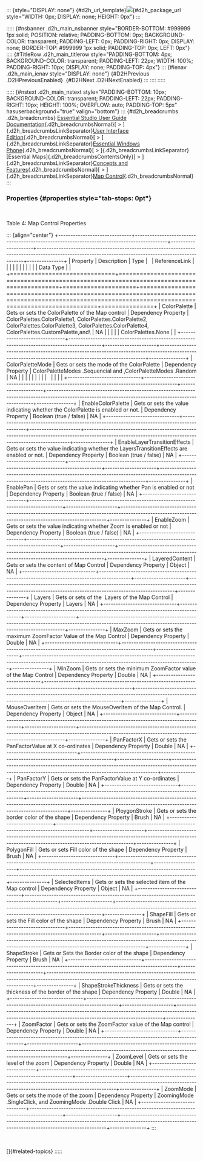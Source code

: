 ::: {style="DISPLAY: none"}
[](ms-xhelp:///?Id=d2h_url_template){#d2h_url_template}![](!package_url!){#d2h_package_url style="WIDTH: 0px; DISPLAY: none; HEIGHT: 0px"}
:::

::::: {#nsbanner .d2h_main_nsbanner style="BORDER-BOTTOM: #999999 1px solid; POSITION: relative; PADDING-BOTTOM: 0px; BACKGROUND-COLOR: transparent; PADDING-LEFT: 0px; PADDING-RIGHT: 0px; DISPLAY: none; BORDER-TOP: #999999 1px solid; PADDING-TOP: 0px; LEFT: 0px"}
:::: {#TitleRow .d2h_main_titlerow style="PADDING-BOTTOM: 4px; BACKGROUND-COLOR: transparent; PADDING-LEFT: 22px; WIDTH: 100%; PADDING-RIGHT: 10px; DISPLAY: none; PADDING-TOP: 4px"}
::: {#ienav .d2h_main_ienav style="DISPLAY: none"}
[](ms-xhelp:///?Id=2c332692-87eb-4c26-a5df-0cf171a0142d){#D2HPrevious .D2HPreviousEnabled}  [](ms-xhelp:///?Id=eb430cc3-4639-467e-a54d-f223e1266aff){#D2HNext .D2HNextEnabled}
:::
::::
:::::

::::: {#nstext .d2h_main_nstext style="PADDING-BOTTOM: 10px; BACKGROUND-COLOR: transparent; PADDING-LEFT: 22px; PADDING-RIGHT: 10px; HEIGHT: 100%; OVERFLOW: auto; PADDING-TOP: 5px" hasuserbackground="true" valign="bottom"}
::: {#d2h_breadcrumbs .d2h_breadcrumbs}
[Essential Studio User Guide Documentation](ms-xhelp:///?Id=12457748-09e3-4d74-a240-8e049cedf030){.d2h_breadcrumbsNormal}[ \> ]{.d2h_breadcrumbsLinkSeparator}[User Interface Edition](ms-xhelp:///?Id=c29296b7-531c-413b-a0ec-488ca1f7f669){.d2h_breadcrumbsNormal}[ \> ]{.d2h_breadcrumbsLinkSeparator}[Essential Windows Phone](ms-xhelp:///?Id=5ea1999c-4eff-4775-b84e-407dc825f555){.d2h_breadcrumbsNormal}[ \> ]{.d2h_breadcrumbsLinkSeparator}[Essential Maps]{.d2h_breadcrumbsContentsOnly}[ \> ]{.d2h_breadcrumbsLinkSeparator}[Concepts and Features](ms-xhelp:///?Id=fe4335c8-1cb6-47a4-a6f3-e9bc318bba8d){.d2h_breadcrumbsNormal}[ \> ]{.d2h_breadcrumbsLinkSeparator}[Map Control](ms-xhelp:///?Id=2c332692-87eb-4c26-a5df-0cf171a0142d){.d2h_breadcrumbsNormal}
:::

### Properties {#properties style="tab-stops: 0pt"}

 

Table 4: Map Control Properties

::: {align="center"}
+------------------------------+-------------------------------------------------------------------------------------------+---------------------+------------------------------------------------------------------------------------------------------------------------------------------------------+---------------+
| Property                     | Description                                                                               | Type                |                                                                                                                                                      | ReferenceLink |
|                              |                                                                                           |                     |                                                                                                                                                      |               |
|                              |                                                                                           |                     | Data Type                                                                                                                                            |               |
+==============================+===========================================================================================+=====================+======================================================================================================================================================+===============+
| ColorPalette                 | Gets or sets the ColorPalette of the Map control                                          | Dependency Property | ColorPalettes.ColorPalette1, ColorPalettes.ColorPalette2, ColorPalettes.ColorPalette3, ColorPalettes.ColorPalette4, ColorPalettes.CustomPalette,and\ | NA            |
|                              |                                                                                           |                     | ColorPalettes.None                                                                                                                                   |               |
+------------------------------+-------------------------------------------------------------------------------------------+---------------------+------------------------------------------------------------------------------------------------------------------------------------------------------+---------------+
| ColorPaletteMode             | Gets or sets the mode of the ColorPalette                                                 | Dependency Property | ColorPaletteModes .Sequencial and ,ColorPaletteModes .Random                                                                                         | NA            |
|                              |                                                                                           |                     |                                                                                                                                                      |               |
|                              |                                                                                           |                     |                                                                                                                                                      |               |
+------------------------------+-------------------------------------------------------------------------------------------+---------------------+------------------------------------------------------------------------------------------------------------------------------------------------------+---------------+
| EnableColorPalette           | Gets or sets the value indicating whether the ColorPalette is enabled or not.             | Dependency Property | Boolean (true / false)                                                                                                                               | NA            |
+------------------------------+-------------------------------------------------------------------------------------------+---------------------+------------------------------------------------------------------------------------------------------------------------------------------------------+---------------+
| EnableLayerTransitionEffects | Gets or sets the value indicating whether the LayersTransitionEffects are enabled or not. | Dependency Property | Boolean (true / false)                                                                                                                               | NA            |
+------------------------------+-------------------------------------------------------------------------------------------+---------------------+------------------------------------------------------------------------------------------------------------------------------------------------------+---------------+
| EnablePan                    | Gets or sets the value indicating whether Pan is enabled or not                           | Dependency Property | Boolean (true / false)                                                                                                                               | NA            |
+------------------------------+-------------------------------------------------------------------------------------------+---------------------+------------------------------------------------------------------------------------------------------------------------------------------------------+---------------+
| EnableZoom                   | Gets or sets the value indicating whether Zoom is enabled or not                          | Dependency Property | Boolean (true / false)                                                                                                                               | NA            |
+------------------------------+-------------------------------------------------------------------------------------------+---------------------+------------------------------------------------------------------------------------------------------------------------------------------------------+---------------+
| LayeredContent               | Gets or sets the content of Map Control                                                   | Dependency Property | Object                                                                                                                                               | NA            |
+------------------------------+-------------------------------------------------------------------------------------------+---------------------+------------------------------------------------------------------------------------------------------------------------------------------------------+---------------+
| Layers                       | Gets or sets of the  Layers of the Map Control                                            | Dependency Property | Layers                                                                                                                                               | NA            |
+------------------------------+-------------------------------------------------------------------------------------------+---------------------+------------------------------------------------------------------------------------------------------------------------------------------------------+---------------+
| MaxZoom                      | Gets or sets the maximum ZoomFactor Value of the Map Control                              | Dependency Property | Double                                                                                                                                               | NA            |
+------------------------------+-------------------------------------------------------------------------------------------+---------------------+------------------------------------------------------------------------------------------------------------------------------------------------------+---------------+
| MinZoom                      | Gets or sets the minimum ZoomFactor value of the Map Control                              | Dependency Property | Double                                                                                                                                               | NA            |
+------------------------------+-------------------------------------------------------------------------------------------+---------------------+------------------------------------------------------------------------------------------------------------------------------------------------------+---------------+
| MouseOverItem                | Gets or sets the MouseOverItem of the Map Control.                                        | Dependency Property | Object                                                                                                                                               | NA            |
+------------------------------+-------------------------------------------------------------------------------------------+---------------------+------------------------------------------------------------------------------------------------------------------------------------------------------+---------------+
| PanFactorX                   | Gets or sets the PanFactorValue at X co-ordinates                                         | Dependency Property | Double                                                                                                                                               | NA            |
+------------------------------+-------------------------------------------------------------------------------------------+---------------------+------------------------------------------------------------------------------------------------------------------------------------------------------+---------------+
| PanFactorY                   | Gets or sets the PanFactorValue at Y co-ordinates                                         | Dependency Property | Double                                                                                                                                               | NA            |
+------------------------------+-------------------------------------------------------------------------------------------+---------------------+------------------------------------------------------------------------------------------------------------------------------------------------------+---------------+
| PloygonStroke                | Gets or sets the border color of the shape                                                | Dependency Property | Brush                                                                                                                                                | NA            |
+------------------------------+-------------------------------------------------------------------------------------------+---------------------+------------------------------------------------------------------------------------------------------------------------------------------------------+---------------+
| PolygonFill                  | Gets or sets Fill color of the shape                                                      | Dependency Property | Brush                                                                                                                                                | NA            |
+------------------------------+-------------------------------------------------------------------------------------------+---------------------+------------------------------------------------------------------------------------------------------------------------------------------------------+---------------+
| SelectedItems                | Gets or sets the selected item of the Map control                                         | Dependency Property | Object                                                                                                                                               | NA            |
+------------------------------+-------------------------------------------------------------------------------------------+---------------------+------------------------------------------------------------------------------------------------------------------------------------------------------+---------------+
| ShapeFill                    | Gets or sets the Fill color of the shape                                                  | Dependency Property | Brush                                                                                                                                                | NA            |
+------------------------------+-------------------------------------------------------------------------------------------+---------------------+------------------------------------------------------------------------------------------------------------------------------------------------------+---------------+
| ShapeStroke                  | Gets or Sets the Border color of the shape                                                | Dependency Property | Brush                                                                                                                                                | NA            |
+------------------------------+-------------------------------------------------------------------------------------------+---------------------+------------------------------------------------------------------------------------------------------------------------------------------------------+---------------+
| ShapeStrokeThickness         | Gets or sets the thickness of the border of the shape                                     | Dependency Property | Double                                                                                                                                               | NA            |
+------------------------------+-------------------------------------------------------------------------------------------+---------------------+------------------------------------------------------------------------------------------------------------------------------------------------------+---------------+
| ZoomFactor                   | Gets or sets the ZoomFactor value of the Map control                                      | Dependency Property | Double                                                                                                                                               | NA            |
+------------------------------+-------------------------------------------------------------------------------------------+---------------------+------------------------------------------------------------------------------------------------------------------------------------------------------+---------------+
| ZoomLevel                    | Gets or sets the level of the zoom                                                        | Dependency Property | Double                                                                                                                                               | NA            |
+------------------------------+-------------------------------------------------------------------------------------------+---------------------+------------------------------------------------------------------------------------------------------------------------------------------------------+---------------+
| ZoomMode                     | Gets or sets the mode of the zoom                                                         | Dependency Property | ZoomingMode .SingleClick, and ZoomingMode .Double Click                                                                                              | NA            |
+------------------------------+-------------------------------------------------------------------------------------------+---------------------+------------------------------------------------------------------------------------------------------------------------------------------------------+---------------+
:::

 

[]{#related-topics}
:::::
